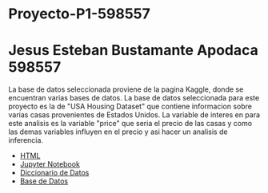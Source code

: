 # Proyecto-P1-598557
# Jesus Esteban Bustamante Apodaca 598557
La base de datos seleccionada proviene de la pagina Kaggle, donde se encuentran varias bases de datos. La base de datos seleccionada para este proyecto es la de "USA Housing Dataset" que contiene informacion sobre varias casas provenientes de Estados Unidos. La variable de interes en para este analisis es la variable "price" que seria el precio de las casas y como las demas variables influyen en el precio y asi hacer un analisis de inferencia.
- [HTML](./A1_4-598557.html)
- [Jupyter Notebook](./A1_4-598557.ipynb)
- [Diccionario de Datos]()
- [Base de Datos](./A1.4%20Vino%20Tinto.csv)
